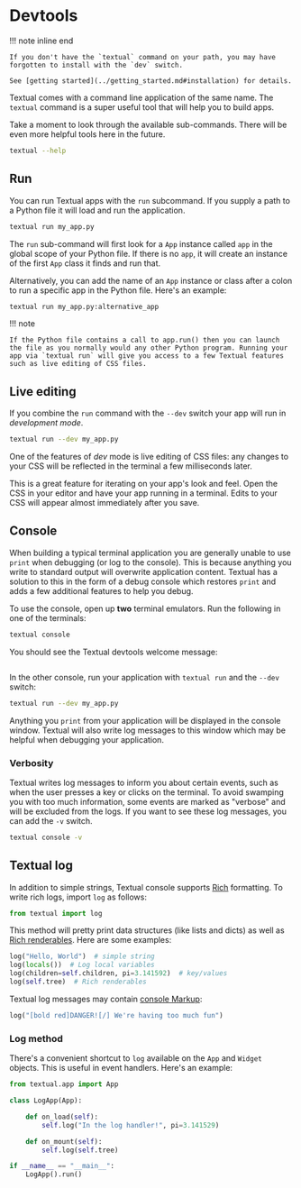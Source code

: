 # Devtools

!!! note inline end

    If you don't have the `textual` command on your path, you may have forgotten to install with the `dev` switch.

    See [getting started](../getting_started.md#installation) for details.

Textual comes with a command line application of the same name. The `textual` command is a super useful tool that will help you to build apps.

Take a moment to look through the available sub-commands. There will be even more helpful tools here in the future.

```bash
textual --help
```


## Run

You can run Textual apps with the `run` subcommand. If you supply a path to a Python file it will load and run the application.

```bash
textual run my_app.py
```

The `run` sub-command will first look for a `App` instance called `app` in the global scope of your Python file. If there is no `app`, it will create an instance of the first `App` class it finds and run that.

Alternatively, you can add the name of an `App` instance or class after a colon to run a specific app in the Python file. Here's an example:

```bash
textual run my_app.py:alternative_app
```

!!! note

    If the Python file contains a call to app.run() then you can launch the file as you normally would any other Python program. Running your app via `textual run` will give you access to a few Textual features such as live editing of CSS files.


## Live editing

If you combine the `run` command with the `--dev` switch your app will run in *development mode*.

```bash
textual run --dev my_app.py
```

One of the features of *dev* mode is live editing of CSS files: any changes to your CSS will be reflected in the terminal a few milliseconds later.

This is a great feature for iterating on your app's look and feel. Open the CSS in your editor and have your app running in a terminal. Edits to your CSS will appear almost immediately after you save.

## Console

When building a typical terminal application you are generally unable to use `print` when debugging (or log to the console). This is because anything you write to standard output will overwrite application content. Textual has a solution to this in the form of a debug console which restores `print` and adds a few additional features to help you debug.

To use the console, open up **two** terminal emulators. Run the following in one of the terminals:

```bash
textual console
```

You should see the Textual devtools welcome message:

```{.textual title="textual console" path="docs/examples/getting_started/console.py"}
```

In the other console, run your application with `textual run` and the `--dev` switch:

```bash
textual run --dev my_app.py
```

Anything you `print` from your application will be displayed in the console window. Textual will also write log messages to this window which may be helpful when debugging your application.


### Verbosity

Textual writes log messages to inform you about certain events, such as when the user presses a key or clicks on the terminal. To avoid swamping you with too much information, some events are marked as "verbose" and will be excluded from the logs. If you want to see these log messages, you can add the `-v` switch.

```bash
textual console -v
```

## Textual log

In addition to simple strings, Textual console supports [Rich](https://rich.readthedocs.io/en/latest/) formatting. To write rich logs, import `log` as follows:

```python
from textual import log
```

This method will pretty print data structures (like lists and dicts) as well as [Rich renderables](https://rich.readthedocs.io/en/stable/protocol.html). Here are some examples:

```python
log("Hello, World")  # simple string
log(locals())  # Log local variables
log(children=self.children, pi=3.141592)  # key/values
log(self.tree)  # Rich renderables
```

Textual log messages may contain [console Markup](https://rich.readthedocs.io/en/stable/markup.html):

```python
log("[bold red]DANGER![/] We're having too much fun")
```

### Log method

There's a convenient shortcut to `log` available on the `App` and `Widget` objects. This is useful in event handlers. Here's an example:

```python
from textual.app import App

class LogApp(App):

    def on_load(self):
        self.log("In the log handler!", pi=3.141529)

    def on_mount(self):
        self.log(self.tree)

if __name__ == "__main__":
    LogApp().run()

```
